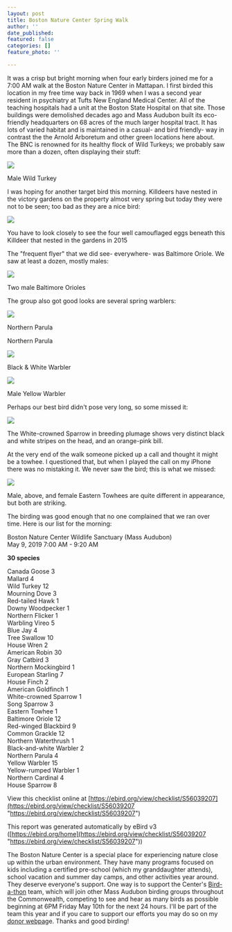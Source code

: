 ```yaml
---
layout: post
title: Boston Nature Center Spring Walk
author: ''
date_published: 
featured: false
categories: []
feature_photo: ''

---
```

It was a crisp but bright morning when four early birders joined me for a 7:00 AM walk at the Boston Nature Center in Mattapan.  I first birded this location in my free time way back in 1969 when I was a second year resident in psychiatry at Tufts New England Medical Center.  All of the teaching hospitals had a unit at the Boston State Hospital on that site.   Those buildings were demolished decades ago and Mass Audubon built its eco-friendly headquarters on 68 acres of the much larger hospital tract.  It has lots of varied habitat and is maintained in a casual- and bird friendly- way in contrast the the Arnold Arboretum and other green locations here about.   The BNC is renowned for its healthy flock of Wild Turkeys; we probably saw more than a dozen, often displaying their stuff:

![](/images/P1120472-1.jpg)

Male Wild Turkey

I was hoping for another target bird this morning.  Killdeers have nested in the victory gardens on the property almost very spring but today they were not to be seen; too bad as they are a nice bird:

![](/images/P1100040.jpg)

You have to look closely to see the four well camouflaged eggs beneath this Killdeer that nested in the gardens in 2015

The "frequent flyer" that we did see- everywhere- was Baltimore Oriole.  We saw at least a dozen, mostly males:

![](/images/P1160016.jpg)

Two male Baltimore Orioles

The group also got good looks are several spring warblers:

![](/images/P1050177-1.jpg)

Northern Parula

Northern Parula

![](/images/P1050183.jpg)

Black & White Warbler

![](/images/P1130021.jpg)

Male Yellow Warbler

Perhaps our best bird didn't pose very long, so some missed it:

![](/images/P1190284.jpg)

The White-crowned Sparrow in breeding plumage shows very distinct black and white stripes on the head, and an orange-pink bill.

At the very end of the walk someone picked up a call and thought it might be a towhee.  I questioned that, but when I played the call on my iPhone there was no mistaking it. We never saw the bird; this is what we missed:

![](/images/P1030152_1.jpg)

Male, above, and female Eastern Towhees are quite different in appearance, but both are striking.

The birding was good enough that no one complained that we ran over time. Here is our list for the morning:

Boston Nature Center Wildlife Sanctuary (Mass Audubon)  
May 9, 2019 7:00 AM - 9:20 AM  
  
**30 species**  
  
Canada Goose 3  
Mallard 4  
Wild Turkey 12  
Mourning Dove 3  
Red-tailed Hawk 1  
Downy Woodpecker 1  
Northern Flicker 1  
Warbling Vireo 5  
Blue Jay 4  
Tree Swallow 10  
House Wren 2  
American Robin 30  
Gray Catbird 3  
Northern Mockingbird 1  
European Starling 7  
House Finch 2  
American Goldfinch 1  
White-crowned Sparrow 1  
Song Sparrow 3  
Eastern Towhee 1  
Baltimore Oriole 12  
Red-winged Blackbird 9  
Common Grackle 12  
Northern Waterthrush 1  
Black-and-white Warbler 2  
Northern Parula 4  
Yellow Warbler 15  
Yellow-rumped Warbler 1  
Northern Cardinal 4  
House Sparrow 8  
  
View this checklist online at [https://ebird.org/view/checklist/S56039207](https://ebird.org/view/checklist/S56039207 "https://ebird.org/view/checklist/S56039207")  
  
This report was generated automatically by eBird v3 ([https://ebird.org/home](https://ebird.org/view/checklist/S56039207 "https://ebird.org/view/checklist/S56039207"))

The Boston Nature Center is a special place for experiencing nature close up within the urban environment. They have many programs focused on kids including a certified pre-school (which my granddaughter attends), school vacation and summer day camps, and other activities year around. They deserve everyone's support. One way is to support the Center's [Bird-a-thon](http://www.massaudubon.org/get-outdoors/birds-birding/bird-a-thon) team, which will join other Mass Audubon birding groups throughout the Commonwealth, competing to see and hear as many birds as possible beginning at 6PM Friday May 10th for the next 24 hours. I'll be part of the team this year and if you care to support our efforts you may do so on my [donor webpag](https://tinyurl.com/y67rsjk6)e.  Thanks and good birding!